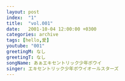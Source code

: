 ```yaml
---
layout: post
index:  "1"
title:  "vol.001"
date:   2001-10-04 12:00:00 +0300
categories: archive
tags: [hello,愛]
youtube: "001"
greetingM: なし
greetingT: なし
songName: あぁエキセントリック少年ボウイ
singer: エキセントリック少年ボウイオールスターズ
---
```

